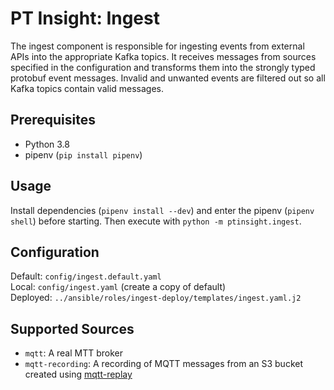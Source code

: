 # PT Insight: Ingest

The ingest component is responsible for ingesting events from external APIs into the appropriate Kafka topics.
It receives messages from sources specified in the configuration and transforms them into the strongly typed protobuf
 event messages.
Invalid and unwanted events are filtered out so all Kafka topics contain valid messages.





## Prerequisites
* Python 3.8
* pipenv (`pip install pipenv`)


## Usage

Install dependencies (`pipenv install --dev`) and enter the pipenv (`pipenv shell`) before starting. Then execute with `python -m ptinsight.ingest`.


## Configuration

Default: `config/ingest.default.yaml`  
Local: `config/ingest.yaml`  (create a copy of default)  
Deployed: `../ansible/roles/ingest-deploy/templates/ingest.yaml.j2`


## Supported Sources
* `mqtt`: A real MTT broker
* `mqtt-recording`: A recording of MQTT messages from an S3 bucket created using [mqtt-replay](../../tools/mqtt-replay)
